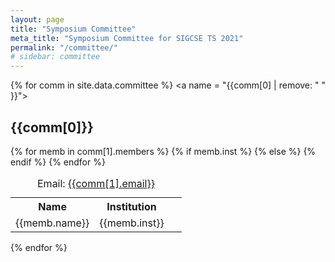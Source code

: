 ```yaml
---
layout: page
title: "Symposium Committee"
meta_title: "Symposium Committee for SIGCSE TS 2021"
permalink: "/committee/"
# sidebar: committee
---
```


{% for comm in site.data.committee %}
<a name = "{{comm[0] | remove: " " }}"></a>  <!-- create anchors from committee name with no spaces -->
<h2>{{comm[0]}}</h2>
<table width="100%">
  <caption>Email: <a href="{{comm[1].email}}">{{comm[1].email}}</a></caption>
  <tr><th scope="col">Name</th><th scope="col">Institution</th></tr>
    {% for memb in comm[1].members %}
      <tr>
        <td>{{memb.name}}</td>
        {% if memb.inst %}
          <td>{{memb.inst}}</td>
        {% else %}
          <td>&nbsp;</td>
        {% endif %}
      </tr>
    {% endfor %}
</table>
{% endfor %}

